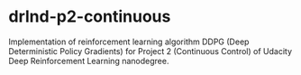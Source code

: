 # drlnd-p2-continuous
Implementation of reinforcement learning algorithm DDPG (Deep Deterministic Policy Gradients) for Project 2 (Continuous Control) of Udacity Deep Reinforcement Learning nanodegree.
